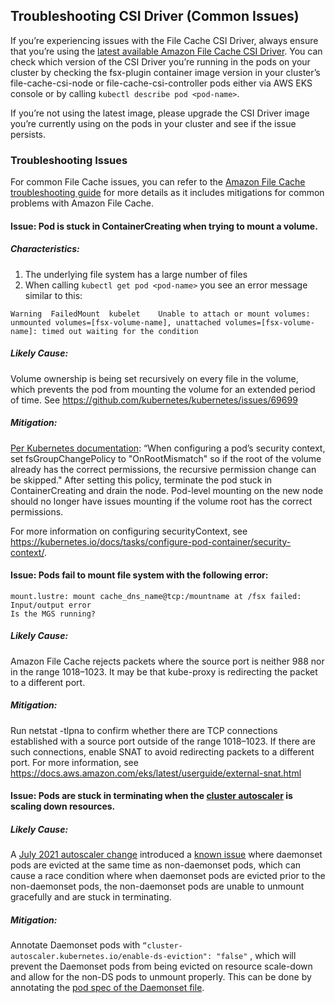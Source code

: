## Troubleshooting CSI Driver (Common Issues)

If you’re experiencing issues with the File Cache CSI Driver, always ensure that you’re using the [latest available Amazon File Cache CSI Driver](https://github.com/kubernetes-sigs/aws-file-cache-csi-driver#csi-specification-compatibility-matrix).
You can check which version of the CSI Driver you’re running in the pods on your cluster by checking the fsx-plugin container image version in your cluster’s file-cache-csi-node or file-cache-csi-controller pods either via AWS EKS console or by calling `kubectl describe pod <pod-name>`.

If you’re not using the latest image, please upgrade the CSI Driver image you’re currently using on the pods in your cluster and see if the issue persists.


### Troubleshooting Issues

For common File Cache issues, you can refer to the [Amazon File Cache troubleshooting guide](https://docs.aws.amazon.com/fsx/latest/FileCacheGuide/troubleshooting.html) for more details as it includes mitigations for common problems with Amazon File Cache.

#### Issue: Pod is stuck in ContainerCreating when trying to mount a volume.

##### Characteristics:

1. The underlying file system has a large number of files
2. When calling `kubectl get pod <pod-name>` you see an error message similar to this:
```
Warning  FailedMount  kubelet    Unable to attach or mount volumes: unmounted volumes=[fsx-volume-name], unattached volumes=[fsx-volume-name]: timed out waiting for the condition
```

##### Likely Cause:
Volume ownership is being set recursively on every file in the volume, which prevents the pod from mounting the volume for an extended period of time. See https://github.com/kubernetes/kubernetes/issues/69699

##### Mitigation:
[Per Kubernetes documentation](https://kubernetes.io/blog/2020/12/14/kubernetes-release-1.20-fsgroupchangepolicy-fsgrouppolicy/#allow-users-to-skip-recursive-permission-changes-on-mount): “When configuring a pod’s security context, set fsGroupChangePolicy to "OnRootMismatch" so if the root of the volume already has the correct permissions, the recursive permission change can be skipped." After setting this policy, terminate the pod stuck in ContainerCreating and drain the node. Pod-level mounting on the new node should no longer have issues mounting if the volume root has the correct permissions.

For more information on configuring securityContext, see https://kubernetes.io/docs/tasks/configure-pod-container/security-context/.



#### Issue: Pods fail to mount file system with the following error:

```
mount.lustre: mount cache_dns_name@tcp:/mountname at /fsx failed: Input/output error
Is the MGS running?
```

##### Likely Cause:
Amazon File Cache rejects packets where the source port is neither 988 nor in the range 1018–1023. It may be that kube-proxy is redirecting the packet to a different port.

##### Mitigation:
Run netstat -tlpna to confirm whether there are TCP connections established with a source port outside of the range 1018–1023.  If there are such connections, enable SNAT to avoid redirecting packets to a different port. For more information, see https://docs.aws.amazon.com/eks/latest/userguide/external-snat.html



#### Issue: Pods are stuck in terminating when the [cluster autoscaler](https://github.com/kubernetes/autoscaler/tree/master/cluster-autoscaler) is scaling down resources.

##### Likely Cause:
A [July 2021 autoscaler change](https://github.com/kubernetes/autoscaler/pull/4172) introduced a [known issue](https://github.com/kubernetes/autoscaler/issues/5240) where daemonset pods are evicted at the same time as non-daemonset pods, which can cause a race condition where when daemonset pods are evicted prior to the non-daemonset pods, the non-daemonset pods are unable to unmount gracefully and are stuck in terminating.

##### Mitigation:
Annotate Daemonset pods with `“cluster-autoscaler.kubernetes.io/enable-ds-eviction": "false"` , which will prevent the Daemonset pods from being evicted on resource scale-down and allow for the non-DS pods to unmount properly. This can be done by annotating the [pod spec of the Daemonset file](https://github.com/kubernetes/autoscaler/blob/master/cluster-autoscaler/FAQ.md#how-can-i-enabledisable-eviction-for-a-specific-daemonset).


